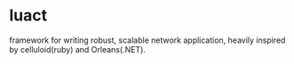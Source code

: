 luact
=====

framework for writing robust, scalable network application, heavily inspired by celluloid(ruby) and Orleans(.NET).
